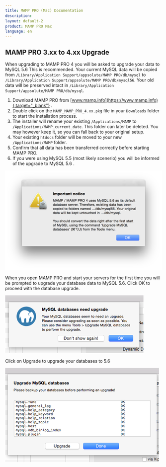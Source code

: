 ```yaml
---
title: MAMP PRO (Mac) Documentation
description: 
layout: default-2
product: MAMP PRO Mac
language: en
---
```


## MAMP PRO 3.xx to 4.xx Upgrade

When upgrading to MAMP PRO 4 you will be asked to upgrade your data to MySQL 5.6 This is recommended. Your current MySQL data will be copied from `/Library/Application Support/appsolute/MAMP PRO/db/mysql` to  `/Library/Application Support/appsolute/MAMP PRO/db/mysql56`. Your old data will be preserved intact in  `/Library/Application Support/appsolute/MAMP PRO/db/mysql`.

1. Download MAMP PRO from [www.mamp.info](https://www.mamp.info){:target="_blank"} .
2. Double click on the `MAMP_MAMP_PRO_4.xx.pkg` file in your `Downloads` folder to start the installation process.
3. The installer will rename your existing `/Applications/MAMP` to `/Applications/MAMP_current_date`. This folder can later be deleted. You may however keep it, so you can fall back to your original setup.
4. Your existing `htdocs` folder will be moved to your new `/Applications/MAMP` folder.
5. Confirm that all data has been transferred correctly before starting MAMP PRO.
6. If you were using MySQL 5.5 (most likely scenerio) you will be informed of the upgrade to MySQL 5.6 . 

![MAMP](UpgradeMySQLNotice.png)

When you open MAMP PRO and start your servers for the first time you will be prompted to upgrade your database data to MySQL 5.6. Click OK to proceed with the database upgrade. 

![MAMP](UpgradeInfo.png)

Click on Upgrade to upgrade your databases to 5.6

![MAMP](UpgradeDatabases.png)



